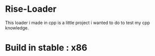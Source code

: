 # Rise-Loader
This loader i made in cpp is a little project i wanted to do to test my cpp knowledge. 

# Build in stable : x86
